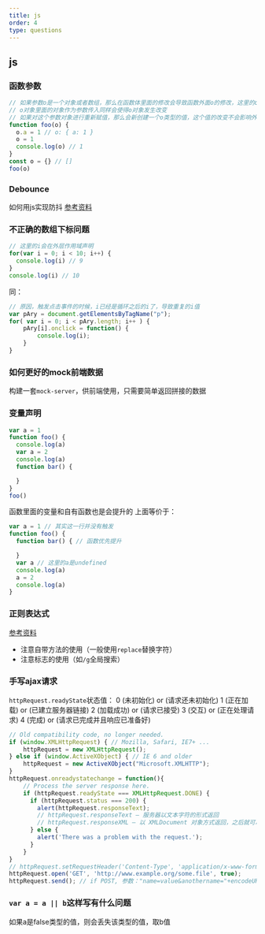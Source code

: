 ```yaml
---
title: js
order: 4
type: questions
---
```


## js

### 函数参数
```js
// 如果参数o是一个对象或者数组，那么在函数体里面的修改会导致函数外面o的修改，这里的o是对象的应用，共享同一个o对象
// o对象里面的对象作为参数传入同样会使得o对象发生改变
// 如果对这个参数对象进行重新赋值，那么会新创建一个o类型的值，这个值的改变不会影响外面的o
function foo(o) {
  o.a = 1 // o: { a: 1 }
  o = 1
  console.log(o) // 1
}
const o = {} // []
foo(o)
```

### Debounce
如何用js实现防抖
[参考资料](https://github.com/lishengzxc/bblog/issues/7)

### 不正确的数组下标问题
```js
// 这里的i会在外层作用域声明
for(var i = 0; i < 10; i++) {
  console.log(i) // 9
}
console.log(i) // 10
```
同：
```js
// 原因，触发点击事件的时候，i已经是循环之后的i了，导致重复的i值
var pAry = document.getElementsByTagName("p");   
for( var i = 0; i < pAry.length; i++ ) {   
    pAry[i].onclick = function() {   
        console.log(i);
    }
}
```

### 如何更好的mock前端数据
构建一套`mock-server`，供前端使用，只需要简单返回拼接的数据

### 变量声明
```js
var a = 1
function foo() {
  console.log(a) 
  var a = 2
  console.log(a)
  function bar() {

  }
}
foo()
```
函数里面的变量和自有函数也是会提升的
上面等价于：
```js
var a = 1 // 其实这一行并没有触发
function foo() {
  function bar() { // 函数优先提升

  }
  var a // 这里的a是undefined
  console.log(a)
  a = 2
  console.log(a)
}
```
### 正则表达式
[参考资料](https://developer.mozilla.org/zh-CN/docs/Web/JavaScript/Guide/Regular_Expressions)
- 注意自带方法的使用（一般使用`replace`替换字符）
- 注意标志的使用（如`/g`全局搜索）

### 手写ajax请求
`httpRequest.readyState`状态值：
0 (未初始化) or (请求还未初始化)
1 (正在加载) or (已建立服务器链接)
2 (加载成功) or (请求已接受)
3 (交互) or (正在处理请求)
4 (完成) or (请求已完成并且响应已准备好)
```js
// Old compatibility code, no longer needed.
if (window.XMLHttpRequest) { // Mozilla, Safari, IE7+ ...
    httpRequest = new XMLHttpRequest();
} else if (window.ActiveXObject) { // IE 6 and older
    httpRequest = new ActiveXObject("Microsoft.XMLHTTP");
}
httpRequest.onreadystatechange = function(){
    // Process the server response here.
    if (httpRequest.readyState === XMLHttpRequest.DONE) {
      if (httpRequest.status === 200) {
        alert(httpRequest.responseText);
        // httpRequest.responseText – 服务器以文本字符的形式返回
        // httpRequest.responseXML – 以 XMLDocument 对象方式返回，之后就可以使用JavaScript来处理
      } else {
        alert('There was a problem with the request.');
      }
    }
}
// httpRequest.setRequestHeader('Content-Type', 'application/x-www-form-urlencoded'); // only POST method
httpRequest.open('GET', 'http://www.example.org/some.file', true);
httpRequest.send(); // if POST, 参数："name=value&anothername="+encodeURIComponent(myVar)+"&so=on"

```

### `var a = a || b`这样写有什么问题
如果a是false类型的值，则会丢失该类型的值，取b值

